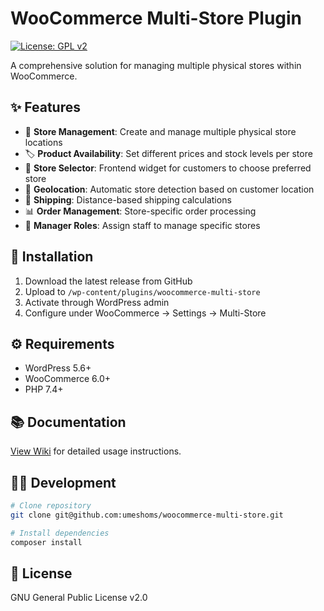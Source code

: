 # WooCommerce Multi-Store Plugin

[![License: GPL v2](https://img.shields.io/badge/License-GPL%20v2-blue.svg)](https://www.gnu.org/licenses/old-licenses/gpl-2.0.en.html)

A comprehensive solution for managing multiple physical stores within WooCommerce.

## ✨ Features

- 📍 **Store Management**: Create and manage multiple physical store locations
- 🏷️ **Product Availability**: Set different prices and stock levels per store
- 🛒 **Store Selector**: Frontend widget for customers to choose preferred store
- 📱 **Geolocation**: Automatic store detection based on customer location
- 🚚 **Shipping**: Distance-based shipping calculations
- 📊 **Order Management**: Store-specific order processing
- 👔 **Manager Roles**: Assign staff to manage specific stores

## 🚀 Installation

1. Download the latest release from GitHub
2. Upload to `/wp-content/plugins/woocommerce-multi-store`
3. Activate through WordPress admin
4. Configure under WooCommerce → Settings → Multi-Store

## ⚙️ Requirements

- WordPress 5.6+
- WooCommerce 6.0+
- PHP 7.4+

## 📚 Documentation

[View Wiki](https://github.com/umeshoms/woocommerce-multi-store/wiki) for detailed usage instructions.

## 👨‍💻 Development

```bash
# Clone repository
git clone git@github.com:umeshoms/woocommerce-multi-store.git

# Install dependencies
composer install
```

## 📜 License

GNU General Public License v2.0
